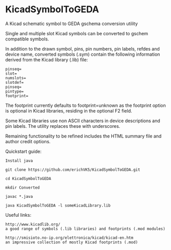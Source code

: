 # KicadSymbolToGEDA
A Kicad schematic symbol to GEDA gschema conversion utility

Single and multiple slot Kicad symbols can be converted to gschem compatible symbols.

In addition to the drawn symbol, pins, pin numbers, pin labels, refdes and device name, converted symbols (.sym) contain the following information derived from the Kicad library (.lib) file:

	pinseq=
	slot=
	numslots=
	slotdef=
	pinseq=
	pintype=
	footprint=

The footprint currently defaults to footprint=unknown as the footprint option is optional in Kicad libraries, residing in the optional F2 field.

Some Kicad libraries use non ASCII characters in device descriptions and pin labels. The utility replaces these with underscores.

Remaining functionality to be refined includes the HTML summary file and author credit options.


Quickstart guide:

	Install java

	git clone https://github.com/erichVK5/KicadSymbolToGEDA.git

	cd KicadSymbolToGEDA

	mkdir Converted

	javac *.java

	java KicadSymbolToGEDA -l someKicadLibrary.lib

Useful links:

	http://www.kicadlib.org/
	a good range of symbols (.lib libraries) and footprints (.mod modules)

	http://smisioto.no-ip.org/elettronica/kicad/kicad-en.htm
	an impressive collection of mostly Kicad footprints (.mod)
